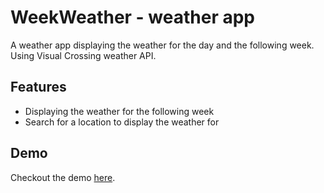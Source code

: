 # WeekWeather - weather app

A weather app displaying the weather for the day and the following week. Using Visual Crossing weather API.

## Features

- Displaying the weather for the following week
- Search for a location to display the weather for

## Demo

Checkout the demo [here](https://ktotopawel.github.io/weather-app/).
